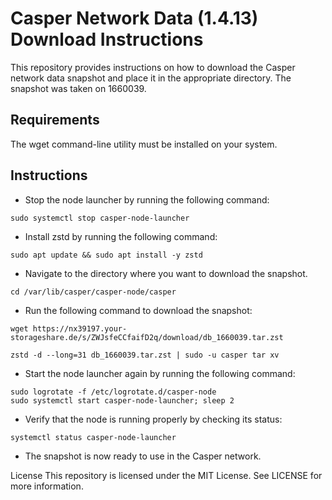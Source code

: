 # Casper Network Data (1.4.13) Download Instructions
This repository provides instructions on how to download the Casper network data snapshot and place it in the appropriate directory. The snapshot was taken on 1660039.

## Requirements
The wget command-line utility must be installed on your system.
## Instructions
- Stop the node launcher by running the following command:

``` sudo systemctl stop casper-node-launcher ```

- Install zstd by running the following command:

``` sudo apt update && sudo apt install -y zstd ```

- Navigate to the directory where you want to download the snapshot.

``` cd /var/lib/casper/casper-node/casper  ```

- Run the following command to download the snapshot:

``` wget https://nx39197.your-storageshare.de/s/ZWJsfeCCfaifD2q/download/db_1660039.tar.zst ```

``` zstd -d --long=31 db_1660039.tar.zst | sudo -u casper tar xv ```

- Start the node launcher again by running the following command:

``` sudo logrotate -f /etc/logrotate.d/casper-node ``` <br>
``` sudo systemctl start casper-node-launcher; sleep 2 ```

- Verify that the node is running properly by checking its status:

``` systemctl status casper-node-launcher ```

- The snapshot is now ready to use in the Casper network.

License
This repository is licensed under the MIT License. See LICENSE for more information.
